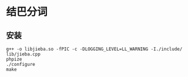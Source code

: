 # 结巴分词

## 安装

```
g++ -o libjieba.so -fPIC -c -DLOGGING_LEVEL=LL_WARNING -I./include/ lib/jieba.cpp
phpize 
./configure 
make
```

